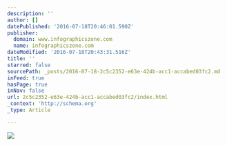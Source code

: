 ```yaml
---
description: ''
author: []
datePublished: '2016-07-18T20:46:01.590Z'
publisher:
  domain: www.infographicszone.com
  name: infographicszone.com
dateModified: '2016-07-18T20:43:31.516Z'
title: ''
starred: false
sourcePath: _posts/2016-07-18-2c5c2352-e63e-424b-acc1-accabed03fc2.md
inFeed: true
hasPage: true
inNav: false
url: 2c5c2352-e63e-424b-acc1-accabed03fc2/index.html
_context: 'http://schema.org'
_type: Article

---
```

![](http://www.infographicszone.com/wp-content/uploads/2012/11/how-small-businesses-are-engaging-in-ecommerce-1.jpg)